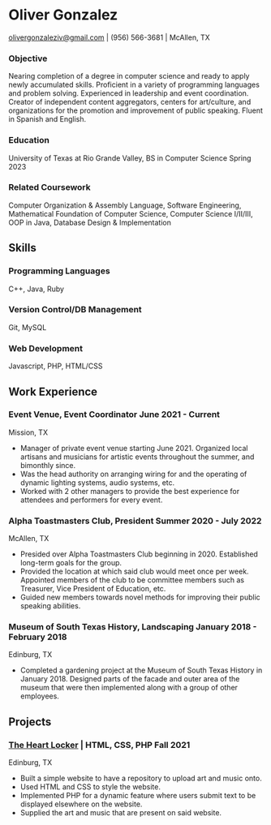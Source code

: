 # Oliver Gonzalez

olivergonzaleziv@gmail.com | (956) 566-3681 | McAllen, TX

### Objective
Nearing completion of a degree in computer science and ready to apply newly accumulated skills.
Proficient in a variety of programming languages and problem solving. Experienced in leadership and event
coordination. Creator of independent content aggregators, centers for art/culture, and organizations
for the promotion and improvement of public speaking. Fluent in Spanish and English.

### Education
University of Texas at Rio Grande Valley, BS in Computer Science Spring 2023

### Related Coursework
Computer Organization & Assembly Language, Software
Engineering, Mathematical Foundation of Computer Science, Computer Science I/II/III, OOP in Java,
Database Design & Implementation

## Skills
### Programming Languages
C++, Java, Ruby
### Version Control/DB Management
Git, MySQL
### Web Development
Javascript, PHP, HTML/CSS

## Work Experience 

### Event Venue, Event Coordinator June 2021 - Current

Mission, TX
- Manager of private event venue starting June 2021. Organized local artisans and musicians for
artistic events throughout the summer, and bimonthly since.
- Was the head authority on arranging wiring for and the operating of dynamic lighting systems,
audio systems, etc.
- Worked with 2 other managers to provide the best experience for attendees and performers for
every event.
### Alpha Toastmasters Club, President Summer 2020 - July 2022
McAllen, TX
- Presided over Alpha Toastmasters Club beginning in 2020. Established long-term goals for the
group.
- Provided the location at which said club would meet once per week. Appointed members of the
club to be committee members such as Treasurer, Vice President of Education, etc.
- Guided new members towards novel methods for improving their public speaking abilities.
### Museum of South Texas History, Landscaping January 2018 - February 2018
Edinburg, TX
- Completed a gardening project at the Museum of South Texas History in January 2018. Designed
parts of the facade and outer area of the museum that were then implemented along with a group
of other employees.

## Projects
### [The Heart Locker](https://www.theheartlocker.com) | HTML, CSS, PHP Fall 2021
Edinburg, TX
- Built a simple website to have a repository to upload art and music onto.
- Used HTML and CSS to style the website.
- Implemented PHP for a dynamic feature where users submit text to be displayed elsewhere on
the website.
- Supplied the art and music that are present on said website.
